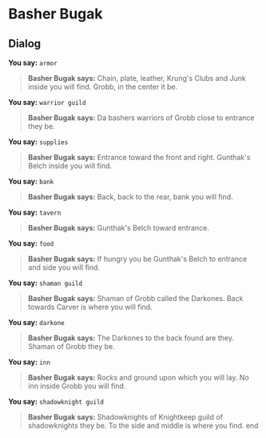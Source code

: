 # Basher Bugak
## Dialog

**You say:** `armor`



>**Basher Bugak says:** Chain, plate, leather, Krung's Clubs and Junk inside you will find.  Grobb, in the center it be.

**You say:** `warrior guild`



>**Basher Bugak says:** Da bashers warriors of Grobb close to entrance they be.

**You say:** `supplies`



>**Basher Bugak says:** Entrance toward the front and right.  Gunthak's Belch inside you will find.

**You say:** `bank`



>**Basher Bugak says:** Back, back to the rear, bank you will find.

**You say:** `tavern`



>**Basher Bugak says:** Gunthak's Belch toward entrance.

**You say:** `food`



>**Basher Bugak says:** If hungry you be Gunthak's Belch to entrance and side you will find.

**You say:** `shaman guild`



>**Basher Bugak says:** Shaman of Grobb called the Darkones.  Back towards Carver is where you will find.

**You say:** `darkone`



>**Basher Bugak says:** The Darkones to the back found are they.  Shaman of Grobb they be.

**You say:** `inn`



>**Basher Bugak says:** Rocks and ground upon which you will lay.  No inn inside Grobb you will find.

**You say:** `shadowknight guild`



>**Basher Bugak says:** Shadowknights of Knightkeep guild of shadowknights they be.  To the side and middle is where you find.
end